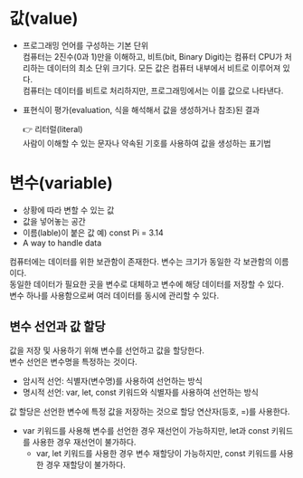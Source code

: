 # 값(value)
* 프로그래밍 언어를 구성하는 기본 단위  
컴퓨터는 2진수(0과 1)만을 이해하고, 비트(bit, Binary Digit)는 컴퓨터 CPU가 처리하는 데이터의 최소 단위 크기다. 모든 값은 컴퓨터 내부에서 비트로 이루어져 있다.  
컴퓨터는 데이터를 비트로 처리하지만, 프로그래밍에서는 이를 값으로 나타낸다.  
* 표현식이 평가(evaluation, 식을 해석해서 값을 생성하거나 참조)된 결과  

  👉 리터럴(literal)  
사람이 이해할 수 있는 문자나 약속된 기호를 사용하여 값을 생성하는 표기법  

# 변수(variable)
* 상황에 따라 변할 수 있는 값
* 값을 넣어놓는 공간
* 이름(lable)이 붙은 값
  예) const Pi = 3.14
* A way to handle data  

컴퓨터에는 데이터를 위한 보관함이 존재한다. 변수는 크기가 동일한 각 보관함의 이름이다.  
동일한 데이터가 필요한 곳을 변수로 대체하고 변수에 해당 데이터를 저장할 수 있다.   
변수 하나를 사용함으로써 여러 데이터를 동시에 관리할 수 있다.  

## 변수 선언과 값 할당
값을 저장 및 사용하기 위해 변수를 선언하고 값을 할당한다.  
변수 선언은 변수명을 특정하는 것이다.

* 암시적 선언: 식별자(변수명)를 사용하여 선언하는 방식
* 명시적 선언: var, let, const 키워드와 식별자를 사용하여 선언하는 방식

값 할당은 선언한 변수에 특정 값을 저장하는 것으로 할당 연산자(등호, =)를 사용한다.

* var 키워드를 사용해 변수를 선언한 경우 재선언이 가능하지만, let과 const 키워드를 사용한 경우 재선언이 불가하다. 
  + var, let 키워드를 사용한 경우 변수 재할당이 가능하지만, const 키워드를 사용한 경우 재할당이 불가하다.